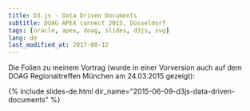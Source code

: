 ```yaml
---
title: D3.js - Data Driven Documents
subtitle: DOAG APEX connect 2015, Düsseldorf
tags: [oracle, apex, doag, slides, d3js, svg]
lang: de
last_modified_at: 2017-08-12
---
```

Die Folien zu meinem Vortrag (wurde in einer Vorversion auch auf dem DOAG Regionaltreffen München am 24.03.2015 gezeigt):

{% include slides-de.html dir_name="2015-06-09-d3js-data-driven-documents" %}
